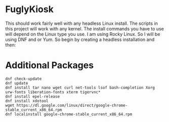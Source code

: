 # FuglyKiosk

This should work fairly well with any headless Linux install. The scripts in this project will work with any kernel. The install commands you have to use will
depend on the Linux type you use. I am using Rocky Linux. So I will be using DNF and or Yum. So begin by creating a headless installation and then:

# Additional Packages

    dnf check-update
    dnf update
    dnf install tar nano wget curl net-tools lsof bash-completion Xorg urw-fonts liberation-fonts xterm tigervnc*
    dnf install epel-release
    dnf install xdotool
    wget https://dl.google.com/linux/direct/google-chrome-stable_current_x86_64.rpm
    dnf localinstall google-chrome-stable_current_x86_64.rpm
